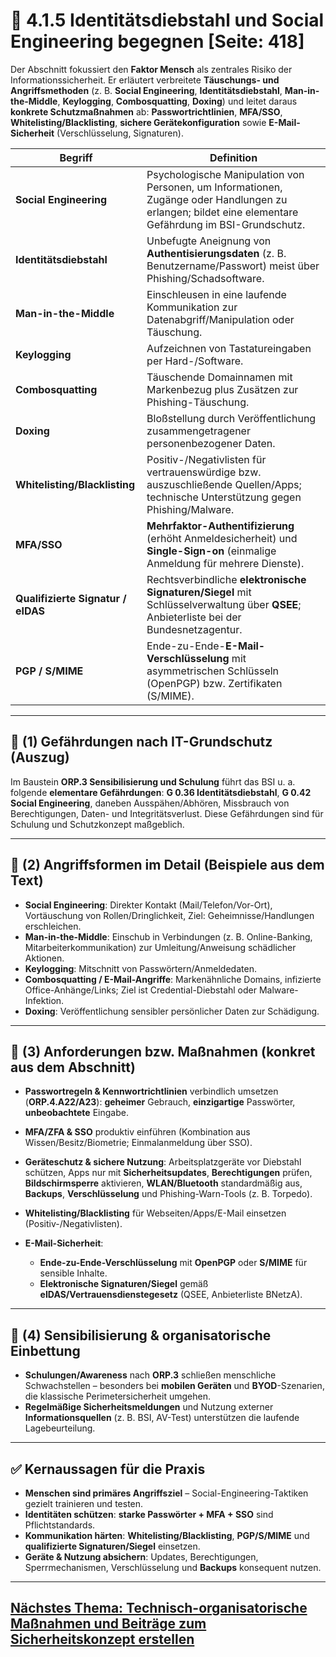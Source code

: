 # 🧠 4.1.5 Identitätsdiebstahl und Social Engineering begegnen [Seite: 418]

Der Abschnitt fokussiert den **Faktor Mensch** als zentrales Risiko der Informationssicherheit. Er erläutert verbreitete **Täuschungs- und Angriffsmethoden** (z. B. **Social Engineering**, **Identitätsdiebstahl**, **Man-in-the-Middle**, **Keylogging**, **Combosquatting**, **Doxing**) und leitet daraus **konkrete Schutzmaßnahmen** ab: **Passwortrichtlinien**, **MFA/SSO**, **Whitelisting/Blacklisting**, **sichere Gerätekonfiguration** sowie **E-Mail-Sicherheit** (Verschlüsselung, Signaturen).

| Begriff                            | Definition                                                                                                                                              |
| ---------------------------------- | ------------------------------------------------------------------------------------------------------------------------------------------------------- |
| **Social Engineering**             | Psychologische Manipulation von Personen, um Informationen, Zugänge oder Handlungen zu erlangen; bildet eine elementare Gefährdung im BSI-Grundschutz.  |
| **Identitätsdiebstahl**            | Unbefugte Aneignung von **Authentisierungsdaten** (z. B. Benutzername/Passwort) meist über Phishing/Schadsoftware.                                      |
| **Man-in-the-Middle**              | Einschleusen in eine laufende Kommunikation zur Datenabgriff/Manipulation oder Täuschung.                                                               |
| **Keylogging**                     | Aufzeichnen von Tastatureingaben per Hard-/Software.                                                                                                    |
| **Combosquatting**                 | Täuschende Domainnamen mit Markenbezug plus Zusätzen zur Phishing-Täuschung.                                                                            |
| **Doxing**                         | Bloßstellung durch Veröffentlichung zusammengetragener personenbezogener Daten.                                                                         |
| **Whitelisting/Blacklisting**      | Positiv-/Negativlisten für vertrauenswürdige bzw. auszuschließende Quellen/Apps; technische Unterstützung gegen Phishing/Malware.                       |
| **MFA/SSO**                        | **Mehrfaktor-Authentifizierung** (erhöht Anmeldesicherheit) und **Single-Sign-on** (einmalige Anmeldung für mehrere Dienste).                           |
| **Qualifizierte Signatur / eIDAS** | Rechtsverbindliche **elektronische Signaturen/Siegel** mit Schlüsselverwaltung über **QSEE**; Anbieterliste bei der Bundesnetzagentur.                  |
| **PGP / S/MIME**                   | Ende-zu-Ende-**E-Mail-Verschlüsselung** mit asymmetrischen Schlüsseln (OpenPGP) bzw. Zertifikaten (S/MIME).                                             |

---

## 🧩 (1) Gefährdungen nach IT-Grundschutz (Auszug)

Im Baustein **ORP.3 Sensibilisierung und Schulung** führt das BSI u. a. folgende **elementare Gefährdungen**: **G 0.36 Identitätsdiebstahl**, **G 0.42 Social Engineering**, daneben Ausspähen/Abhören, Missbrauch von Berechtigungen, Daten- und Integritätsverlust. Diese Gefährdungen sind für Schulung und Schutzkonzept maßgeblich.

---

## 🛑 (2) Angriffsformen im Detail (Beispiele aus dem Text)

* **Social Engineering**: Direkter Kontakt (Mail/Telefon/Vor-Ort), Vortäuschung von Rollen/Dringlichkeit, Ziel: Geheimnisse/Handlungen erschleichen. 
* **Man-in-the-Middle**: Einschub in Verbindungen (z. B. Online-Banking, Mitarbeiterkommunikation) zur Umleitung/Anweisung schädlicher Aktionen. 
* **Keylogging**: Mitschnitt von Passwörtern/Anmeldedaten. 
* **Combosquatting / E-Mail-Angriffe**: Markenähnliche Domains, infizierte Office-Anhänge/Links; Ziel ist Credential-Diebstahl oder Malware-Infektion. 
* **Doxing**: Veröffentlichung sensibler persönlicher Daten zur Schädigung. 

---

## 🧰 (3) Anforderungen bzw. Maßnahmen (konkret aus dem Abschnitt)

* **Passwortregeln & Kennwortrichtlinien** verbindlich umsetzen (**ORP.4.A22/A23**): **geheimer** Gebrauch, **einzigartige** Passwörter, **unbeobachtete** Eingabe. 
* **MFA/ZFA & SSO** produktiv einführen (Kombination aus Wissen/Besitz/Biometrie; Einmalanmeldung über SSO). 
* **Geräteschutz & sichere Nutzung**: Arbeitsplatzgeräte vor Diebstahl schützen, Apps nur mit **Sicherheitsupdates**, **Berechtigungen** prüfen, **Bildschirmsperre** aktivieren, **WLAN/Bluetooth** standardmäßig aus, **Backups**, **Verschlüsselung** und Phishing-Warn-Tools (z. B. Torpedo). 
* **Whitelisting/Blacklisting** für Webseiten/Apps/E-Mail einsetzen (Positiv-/Negativlisten).
* **E-Mail-Sicherheit**:

  * **Ende-zu-Ende-Verschlüsselung** mit **OpenPGP** oder **S/MIME** für sensible Inhalte. 
  * **Elektronische Signaturen/Siegel** gemäß **eIDAS/Vertrauensdienstegesetz** (QSEE, Anbieterliste BNetzA). 

---

## 📣 (4) Sensibilisierung & organisatorische Einbettung

* **Schulungen/Awareness** nach **ORP.3** schließen menschliche Schwachstellen – besonders bei **mobilen Geräten** und **BYOD**-Szenarien, die klassische Perimetersicherheit umgehen. 
* **Regelmäßige Sicherheitsmeldungen** und Nutzung externer **Informationsquellen** (z. B. BSI, AV-Test) unterstützen die laufende Lagebeurteilung. 

---

## ✅ Kernaussagen für die Praxis

* **Menschen sind primäres Angriffsziel** – Social-Engineering-Taktiken gezielt trainieren und testen. 
* **Identitäten schützen**: **starke Passwörter + MFA + SSO** sind Pflichtstandards. 
* **Kommunikation härten**: **Whitelisting/Blacklisting**, **PGP/S/MIME** und **qualifizierte Signaturen/Siegel** einsetzen.
* **Geräte & Nutzung absichern**: Updates, Berechtigungen, Sperrmechanismen, Verschlüsselung und **Backups** konsequent nutzen. 

---

## [Nächstes Thema: Technisch-organisatorische Maßnahmen und Beiträge zum Sicherheitskonzept erstellen](../4.2_Technisch-organisatorische_Massnahmen_und_Beitraege_zum_Sicherheitskonzept_erstellen/4.2_Technisch-organisatorische_Massnahmen_und_Beitraege_zum_Sicherheitskonzept_erstellen.md)